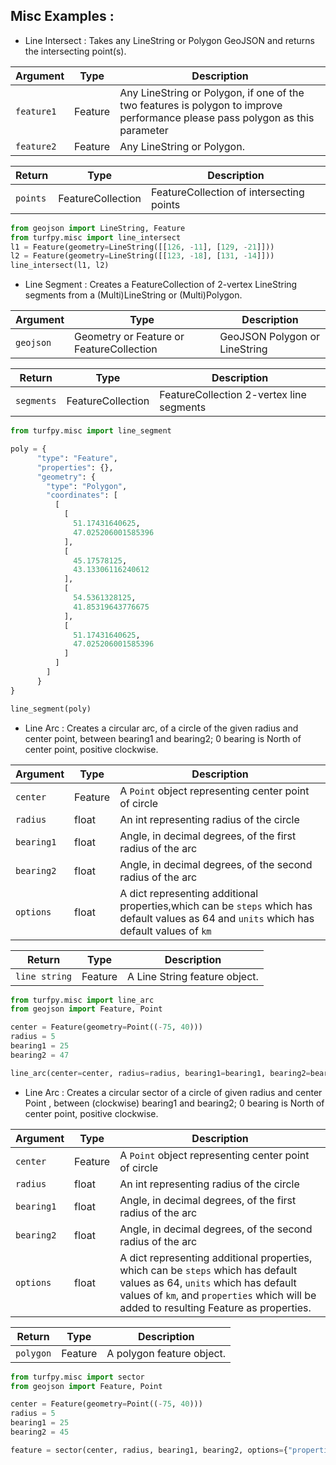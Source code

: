 ## Misc Examples :
  * Line Intersect : Takes any LineString or Polygon GeoJSON and returns the intersecting point(s).
  
| Argument  | Type | Description |
| ------- | ------ | ----------- |
| `feature1`  | Feature  | Any LineString or Polygon, if one of the two features is polygon to improve performance please pass polygon as this parameter |
| `feature2`  | Feature | Any LineString or Polygon. |

| Return  | Type | Description |
| ------- | ------ | ----------- |
| `points`  | FeatureCollection  | FeatureCollection of intersecting points |

```python
from geojson import LineString, Feature
from turfpy.misc import line_intersect
l1 = Feature(geometry=LineString([[126, -11], [129, -21]]))
l2 = Feature(geometry=LineString([[123, -18], [131, -14]]))
line_intersect(l1, l2)
```

  * Line Segment : Creates a FeatureCollection of 2-vertex LineString segments from a (Multi)LineString or (Multi)Polygon.

| Argument  | Type | Description |
| ------- | ------ | ----------- |
| `geojson`  | Geometry or Feature or FeatureCollection  | GeoJSON Polygon or LineString |

| Return  | Type | Description |
| ------- | ------ | ----------- |
| `segments`  | FeatureCollection  | FeatureCollection 2-vertex line segments |

```python
from turfpy.misc import line_segment

poly = {
      "type": "Feature",
      "properties": {},
      "geometry": {
        "type": "Polygon",
        "coordinates": [
          [
            [
              51.17431640625,
              47.025206001585396
            ],
            [
              45.17578125,
              43.13306116240612
            ],
            [
              54.5361328125,
              41.85319643776675
            ],
            [
              51.17431640625,
              47.025206001585396
            ]
          ]
        ]
      }
}

line_segment(poly)
```

  * Line Arc : Creates a circular arc, of a circle of the given radius and center point,
    between bearing1 and bearing2; 0 bearing is
    North of center point, positive clockwise.

| Argument  | Type | Description |
| ------- | ------ | ----------- |
| `center`  | Feature   | A `Point` object representing center point of circle |
| `radius`  | float  | An int representing radius of the circle |
| `bearing1`  | float  | Angle, in decimal degrees, of the first radius of the arc |
| `bearing2`  | float  | Angle, in decimal degrees, of the second radius of the arc |
| `options`  | float  | A dict representing additional properties,which can be `steps` which has default values as 64 and `units` which has default values of `km` |

| Return  | Type | Description |
| ------- | ------ | ----------- |
| `line string`  | Feature  | A Line String feature object. |

```python
from turfpy.misc import line_arc
from geojson import Feature, Point

center = Feature(geometry=Point((-75, 40)))
radius = 5
bearing1 = 25
bearing2 = 47

line_arc(center=center, radius=radius, bearing1=bearing1, bearing2=bearing2)
```


  * Line Arc : Creates a circular sector of a circle of given radius and center Point ,
    between (clockwise) bearing1 and bearing2; 0
    bearing is North of center point, positive clockwise.

| Argument  | Type | Description |
| ------- | ------ | ----------- |
| `center`  | Feature   | A `Point` object representing center point of circle |
| `radius`  | float  | An int representing radius of the circle |
| `bearing1`  | float  | Angle, in decimal degrees, of the first radius of the arc |
| `bearing2`  | float  | Angle, in decimal degrees, of the second radius of the arc |
| `options`  | float  | A dict representing additional properties, which can be `steps` which has default values as 64, `units` which has default values of `km`, and `properties` which will be added to resulting Feature as properties. |

| Return  | Type | Description |
| ------- | ------ | ----------- |
| `polygon`  | Feature  | A polygon feature object. |

```python
from turfpy.misc import sector
from geojson import Feature, Point

center = Feature(geometry=Point((-75, 40)))
radius = 5
bearing1 = 25
bearing2 = 45

feature = sector(center, radius, bearing1, bearing2, options={"properties":{"length":3}})
```